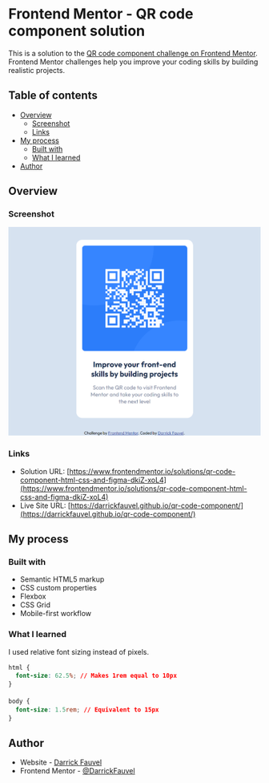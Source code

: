 # Frontend Mentor - QR code component solution

This is a solution to the [QR code component challenge on Frontend Mentor](https://www.frontendmentor.io/challenges/qr-code-component-iux_sIO_H). Frontend Mentor challenges help you improve your coding skills by building realistic projects.

## Table of contents

- [Overview](#overview)
  - [Screenshot](#screenshot)
  - [Links](#links)
- [My process](#my-process)
  - [Built with](#built-with)
  - [What I learned](#what-i-learned)
- [Author](#author)

## Overview

### Screenshot

![](./screenshot.png)

### Links

- Solution URL: [https://www.frontendmentor.io/solutions/qr-code-component-html-css-and-figma-dkiZ-xoL4](https://www.frontendmentor.io/solutions/qr-code-component-html-css-and-figma-dkiZ-xoL4)
- Live Site URL: [https://darrickfauvel.github.io/qr-code-component/](https://darrickfauvel.github.io/qr-code-component/)

## My process

### Built with

- Semantic HTML5 markup
- CSS custom properties
- Flexbox
- CSS Grid
- Mobile-first workflow

### What I learned

I used relative font sizing instead of pixels.

```css
html {
  font-size: 62.5%; // Makes 1rem equal to 10px
}

body {
  font-size: 1.5rem; // Equivalent to 15px
}
```

## Author

- Website - [Darrick Fauvel](https://github.com/DarrickFauvel)
- Frontend Mentor - [@DarrickFauvel](https://www.frontendmentor.io/profile/DarrickFauvel)
